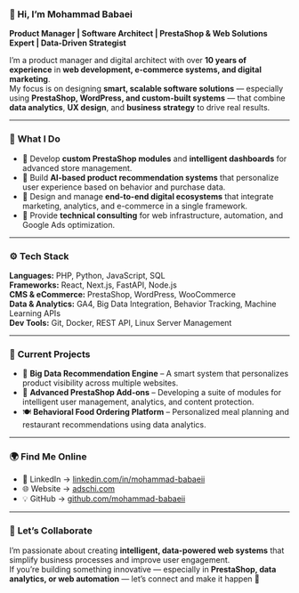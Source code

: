 ### 👋 Hi, I’m **Mohammad Babaei**

**Product Manager | Software Architect | PrestaShop & Web Solutions Expert | Data-Driven Strategist**

I’m a product manager and digital architect with over **10 years of experience** in **web development, e-commerce systems, and digital marketing**.  
My focus is on designing **smart, scalable software solutions** — especially using **PrestaShop, WordPress, and custom-built systems** — that combine **data analytics**, **UX design**, and **business strategy** to drive real results.

---

### 🧩 **What I Do**
- 🔹 Develop **custom PrestaShop modules** and **intelligent dashboards** for advanced store management.  
- 🔹 Build **AI-based product recommendation systems** that personalize user experience based on behavior and purchase data.  
- 🔹 Design and manage **end-to-end digital ecosystems** that integrate marketing, analytics, and e-commerce in a single framework.  
- 🔹 Provide **technical consulting** for web infrastructure, automation, and Google Ads optimization.

---

### ⚙️ **Tech Stack**
**Languages:** PHP, Python, JavaScript, SQL  
**Frameworks:** React, Next.js, FastAPI, Node.js  
**CMS & eCommerce:** PrestaShop, WordPress, WooCommerce  
**Data & Analytics:** GA4, Big Data Integration, Behavior Tracking, Machine Learning APIs  
**Dev Tools:** Git, Docker, REST API, Linux Server Management  

---

### 🚀 **Current Projects**
- 🧠 **Big Data Recommendation Engine** – A smart system that personalizes product visibility across multiple websites.  
- 🛒 **Advanced PrestaShop Add-ons** – Developing a suite of modules for intelligent user management, analytics, and content protection.  
- 🍽 **Behavioral Food Ordering Platform** – Personalized meal planning and restaurant recommendations using data analytics.  

---

### 🌍 **Find Me Online**
- 💼 LinkedIn → [linkedin.com/in/mohammad-babaeii](https://www.linkedin.com/in/mohammad-babaeii)  
- 🌐 Website → [adschi.com](https://adschi.com)  
- 💡 GitHub → [github.com/mohammad-babaeii](https://github.com/mohammad-babaeii)

---

### 💬 **Let’s Collaborate**
I’m passionate about creating **intelligent, data-powered web systems** that simplify business processes and improve user engagement.  
If you’re building something innovative — especially in **PrestaShop, data analytics, or web automation** — let’s connect and make it happen 🚀

